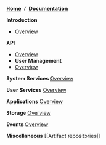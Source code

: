 [**Home**](Home) <span class="divider">&nbsp;*/*&nbsp;</span> [**Documentation**](technical-documentation)

**Introduction**
* [Overview](overview)

**API**
* [Overview](overview-api)
* **User Management**
 * [Overview](overview-users)

 **System Services**
  [Overview](overview-system)

 **User Services**
  [Overview](overview-services)

 **Applications**
  [Overview](overview-apps)

 **Storage**
  [Overview](overview-storage)

 **Events**
  [Overview](overview-events)

**Miscellaneous**
 [[Artifact repositories]]
